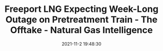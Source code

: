 ---
"title": "Freeport LNG Expecting Week-Long Outage on Pretreatment Train - The Offtake - Natural Gas Intelligence"
"date": "2021-11-2 19:48:30"
"feed_name": "GOOGLENEWSDRILLING"
"feed_website": "https://news.google.com/search?q=drilling%2Bincident&hl=en-US&gl=US&ceid=US:en"
"feed_rss": "https://news.google.com/rss/search?q=drilling%2Bincident&hl=en-US&gl=US&ceid=US:en"
"link": "https://www.naturalgasintel.com/freeport-lng-expecting-week-long-outage-on-pretreatment-train-the-offtake/"
"source": "{'href': 'https://www.naturalgasintel.com', 'title': 'Natural Gas Intelligence'}"
"file": "_posts/2021-1-1-fb1b51ea79a69c96834b5454688be6efa2747828.md"
"accident": "0"
"drilling": "0"
"dead": "0"
"injured": "0"
"arrested": "0"
"place": "unknown place"
"where": "unknown site"
"causes": "unknown"
"place_uri": "unknown place"
---